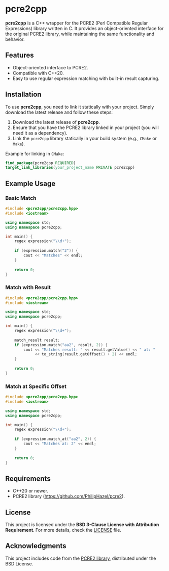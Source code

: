 # pcre2cpp

**pcre2cpp** is a C++ wrapper for the PCRE2 (Perl Compatible Regular Expressions) library written in C. It provides an object-oriented interface for the original PCRE2 library, while maintaining the same functionality and behavior.

## Features

- Object-oriented interface to PCRE2.
- Compatible with C++20.
- Easy to use regular expression matching with built-in result capturing.

## Installation

To use **pcre2cpp**, you need to link it statically with your project. Simply download the latest release and follow these steps:

1. Download the latest release of **pcre2cpp**.
2. Ensure that you have the PCRE2 library linked in your project (you will need it as a dependency).
3. Link the `pcre2cpp` library statically in your build system (e.g., `CMake` or `Make`).

Example for linking in `CMake`:
```cmake
find_package(pcre2cpp REQUIRED)
target_link_libraries(your_project_name PRIVATE pcre2cpp)
```

## Example Usage

### Basic Match

```cpp
#include <pcre2cpp/pcre2cpp.hpp>
#include <iostream>

using namespace std;
using namespace pcre2cpp;

int main() {
    regex expression("\\d+");
    
    if (expression.match("2")) {
        cout << "Matches" << endl;
    }
    
    return 0;
}
```

### Match with Result

```cpp
#include <pcre2cpp/pcre2cpp.hpp>
#include <iostream>

using namespace std;
using namespace pcre2cpp;

int main() {
    regex expression("\\d+");
    
    match_result result;
    if (expression.match("aa2", result, 2)) {
        cout << "Matches result: " << result.getValue() << " at: " 
             << to_string(result.getOffset() + 2) << endl;
    }
    
    return 0;
}
```

### Match at Specific Offset

```cpp
#include <pcre2cpp/pcre2cpp.hpp>
#include <iostream>

using namespace std;
using namespace pcre2cpp;

int main() {
    regex expression("\\d+");
    
    if (expression.match_at("aa2", 2)) {
        cout << "Matches at: 2" << endl;
    }
    
    return 0;
}
```

## Requirements

- C++20 or newer.
- PCRE2 library (https://github.com/PhilipHazel/pcre2).

## License

This project is licensed under the **BSD 3-Clause License with Attribution Requirement**. For more details, check the [LICENSE](./LICENSE) file.

## Acknowledgments

This project includes code from the [PCRE2 library](https://github.com/PhilipHazel/pcre2), distributed under the BSD License.